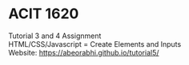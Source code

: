 # ACIT 1620
Tutorial 3 and 4 Assignment <br />
HTML/CSS/Javascript = Create Elements and Inputs <br />
Website: https://abeorabhi.github.io/tutorial5/
